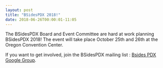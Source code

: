 ```yaml
---
layout: post
title: "BSidesPDX 2018!"
date: 2018-06-26T00:00:01-11:05
---
```


The BSidesPDX Board and Event Committee are hard at work planning BSidesPDX 2018! The event will take place October 25th and 26th at the Oregon Convention Center.

If you want to get involved, join the BSidesPDX mailing list : [Bsides PDX Google Group](https://groups.google.com/forum/#!forum/bsidespdx).
